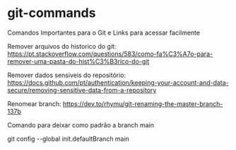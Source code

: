 # git-commands
Comandos Importantes para o Git e Links para acessar facilmente


Remover arquivos do historico do git: https://pt.stackoverflow.com/questions/583/como-fa%C3%A7o-para-remover-uma-pasta-do-hist%C3%B3rico-do-git

Remover dados sensiveis do repositório: https://docs.github.com/pt/authentication/keeping-your-account-and-data-secure/removing-sensitive-data-from-a-repository

Renomear branch: https://dev.to/rhymu/git-renaming-the-master-branch-137b

Comando para deixar como padrão a branch main

git config --global init.defaultBranch main
